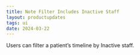 ```yaml
---
title: Note Filter Includes Inactive Staff
layout: productupdates
tags: ui
date: 2024-03-22
---
```

Users can filter a patient’s timeline by Inactive staff. 
